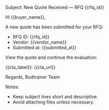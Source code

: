 Subject: New Quote Received — RFQ {{rfq_id}}

Hi {{buyer_name}},

A new quote has been submitted for your RFQ:

- RFQ ID: {{rfq_id}}
- Vendor: {{vendor_name}}
- Submitted at: {{submitted_at}}

View the quote and continue the evaluation:

{{cta_label}}: {{cta_url}}

Regards,
Budtrainer Team

Notes:

- Keep subject lines short and descriptive.
- Avoid attaching files unless necessary.

